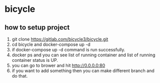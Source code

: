 # bicycle
## how to setup project 
1) git clone https://gitlab.com/bicycle3/bicycle.git
2) cd bicycle and 
      docker-compose up -d 
3) if docker-compose up -d command is run successfully.
4) docker ps and you can see list of running container and list of running container status is UP. 
5) you can go to brower and hit http://0.0.0.0:80 
6) if you want to add something then you can make different branch and do that.

